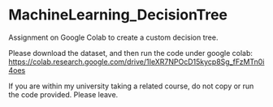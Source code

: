 # MachineLearning_DecisionTree
Assignment on Google Colab to create a custom decision tree.

Please download the dataset, and then run the code under google colab: https://colab.research.google.com/drive/1IeXR7NPOcD15kycp8Sg_fFzMTn0i4oes

If you are within my university taking a related course, do not copy or run the code provided. Please leave.
